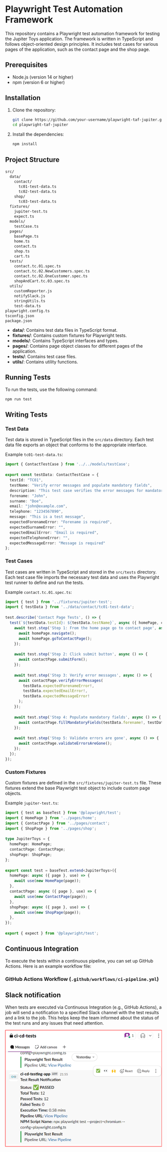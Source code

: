 # Playwright Test Automation Framework

This repository contains a Playwright test automation framework for testing the Jupiter Toys application. The framework is written in TypeScript and follows object-oriented design principles. It includes test cases for various pages of the application, such as the contact page and the shop page.

## Prerequisites

- Node.js (version 14 or higher)
- npm (version 6 or higher)

## Installation

1. Clone the repository:
   ```sh
   git clone https://github.com/your-username/playwright-taf-jupiter.git
   cd playwright-taf-jupiter
   ```

2. Install the dependencies:
   ```sh
   npm install
   ```

## Project Structure

```
src/
  data/
    contact/
      tc01-test-data.ts
      tc02-test-data.ts
    shop/
      tc03-test-data.ts
  fixtures/
    jupiter-test.ts
    expect.ts
  models/
    testCase.ts
  pages/
    basePage.ts
    home.ts
    contact.ts
    shop.ts
    cart.ts
  tests/
    contact.tc.01.spec.ts
    contact.tc.02.NewCustomers.spec.ts
    contact.tc.02.OneCustomer.spec.ts
    shopAndCart.tc.03.spec.ts
  utils/    
    customReporter.js
    notifySlack.js
    stringUtils.ts
    test-data.ts 
playwright.config.ts
tsconfig.json
package.json
```

- **data/**: Contains test data files in TypeScript format.
- **fixtures/**: Contains custom fixtures for Playwright tests.
- **models/**: Contains TypeScript interfaces and types.
- **pages/**: Contains page object classes for different pages of the application.
- **tests/**: Contains test case files.
- **utils/**: Contains utility functions.

## Running Tests

To run the tests, use the following command:
```sh
npm run test
```

## Writing Tests

### Test Data

Test data is stored in TypeScript files in the `src/data` directory. Each test data file exports an object that conforms to the appropriate interface.

Example `tc01-test-data.ts`:
```typescript
import { ContactTestCase } from '../../models/testCase';

export const testData: ContactTestCase = {
  testId: "TC01",
  testName: "Verify error messages and populate mandatory fields",
  description: "This test case verifies the error messages for mandatory fields and populates them.",
  forename: "John",
  surname: "Doe",
  email: "john@example.com",
  telephone: "1234567890",
  message: "This is a test message",
  expectedForenameError: "Forename is required",
  expectedSurnameError: "",
  expectedEmailError: "Email is required",
  expectedTelephoneError: "",
  expectedMessageError: "Message is required"
};
```

### Test Cases

Test cases are written in TypeScript and stored in the `src/tests` directory. Each test case file imports the necessary test data and uses the Playwright test runner to define and run the tests.

Example `contact.tc.01.spec.ts`:
```typescript
import { test } from '../fixtures/jupiter-test';
import { testData } from '../data/contact/tc01-test-data';

test.describe('Contact Page Tests', () => {
  test(`${testData.testId}: ${testData.testName}`, async ({ homePage, contactPage }) => {
    await test.step('Step 1: From the home page go to contact page', async () => {
      await homePage.navigate();
      await homePage.goToContactPage();
    });

    await test.step('Step 2: Click submit button', async () => {
      await contactPage.submitForm();
    });

    await test.step('Step 3: Verify error messages', async () => {
      await contactPage.verifyErrorMessages(
        testData.expectedForenameError!,
        testData.expectedEmailError!,
        testData.expectedMessageError!
      );
    });

    await test.step('Step 4: Populate mandatory fields', async () => {
      await contactPage.fillMandatoryFields(testData.forename!, testData.email!, testData.message!, testData.telephone!);
    });

    await test.step('Step 5: Validate errors are gone', async () => {
      await contactPage.validateErrorsAreGone();
    });
  });
});
```

### Custom Fixtures

Custom fixtures are defined in the `src/fixtures/jupiter-test.ts` file. These fixtures extend the base Playwright test object to include custom page objects.

Example `jupiter-test.ts`:
```typescript
import { test as baseTest } from '@playwright/test';
import { HomePage } from '../pages/home';
import { ContactPage } from '../pages/contact';
import { ShopPage } from '../pages/shop';

type JupiterToys = {
  homePage: HomePage;
  contactPage: ContactPage;
  shopPage: ShopPage;
};

export const test = baseTest.extend<JupiterToys>({
  homePage: async ({ page }, use) => {
    await use(new HomePage(page));
  },
  contactPage: async ({ page }, use) => {
    await use(new ContactPage(page));
  },
  shopPage: async ({ page }, use) => {
    await use(new ShopPage(page));
  },
});

export { expect } from '@playwright/test';
```

## Continuous Integration

To execute the tests within a continuous pipeline, you can set up GitHub Actions. Here is an example workflow file:

### GitHub Actions Workflow (`.github/workflows/ci-pipeline.yml`)


## Slack notification

When tests are executed via Continuous Integration (e.g., GitHub Actions), a job will send a notification to a specified Slack channel with the test results and a link to the job. This helps keep the team informed about the status of the test runs and any issues that need attention.

![alt text](image.png)
